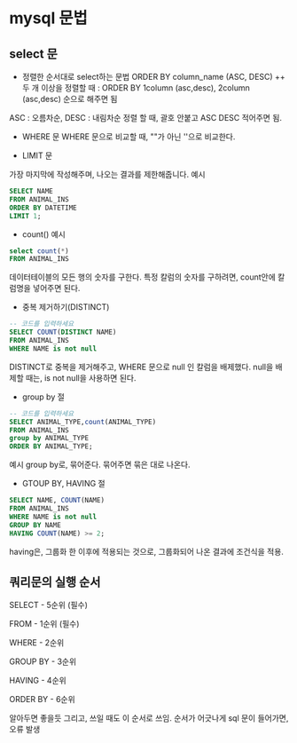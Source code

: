 # mysql 문법

## select 문


+ 정렬한 순서대로 select하는 문법
ORDER BY column_name (ASC, DESC)
++ 두 개 이상을 정렬할 때 : ORDER BY 1column (asc,desc), 2column (asc,desc) 순으로 해주면 됨

ASC : 오름차순, DESC : 내림차순
정렬 할 때, 괄호 안붙고 ASC DESC 적어주면 됨.

+ WHERE 문
WHERE 문으로 비교할 때, ""가 아닌 ''으로 비교한다.

+ LIMIT 문

가장 마지막에 작성해주며, 나오는 결과를 제한해줍니다. 예시
```SQL
SELECT NAME
FROM ANIMAL_INS
ORDER BY DATETIME
LIMIT 1;
```

+ count()
예시 
```SQL
select count(*)
FROM ANIMAL_INS
```

데이터테이블의 모든 행의 숫자를 구한다. 특정 칼럼의 숫자를 구하려면, count안에 칼럼명을 넣어주면 된다.

+ 중복 제거하기(DISTINCT)
```SQL
-- 코드를 입력하세요
SELECT COUNT(DISTINCT NAME)
FROM ANIMAL_INS
WHERE NAME is not null
```
DISTINCT로 중복을 제거해주고, WHERE 문으로 null 인 칼럼을 배제했다. null을 배제할 때는, is not null을 사용하면 된다.

+ group by 절

```SQL
-- 코드를 입력하세요
SELECT ANIMAL_TYPE,count(ANIMAL_TYPE)
FROM ANIMAL_INS
group by ANIMAL_TYPE
ORDER BY ANIMAL_TYPE;
```
예시 group by로, 묶어준다. 묶어주면 묶은 대로 나온다.

+ GTOUP BY, HAVING 절

```SQL
SELECT NAME, COUNT(NAME)
FROM ANIMAL_INS
WHERE NAME is not null
GROUP BY NAME
HAVING COUNT(NAME) >= 2;
```
having은, 그룹화 한 이후에 적용되는 것으로, 그룹화되어 나온 결과에 조건식을 적용.

## 쿼리문의 실행 순서

SELECT - 5순위 (필수)

FROM - 1순위 (필수)

WHERE - 2순위

GROUP BY - 3순위

HAVING - 4순위

ORDER BY - 6순위

알아두면 좋을듯 그리고, 쓰일 때도 이 순서로 쓰임. 순서가 어긋나게 sql 문이 들어가면, 오류 발생
